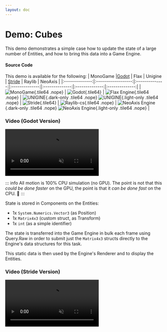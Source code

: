 ```yaml
---
layout: doc
---
```


# Demo: Cubes
 
This demo demonstrates a simple case how to update the state of a large number of Entities, and how to bring this data into a Game Engine.

#### Source Code
This demo is available for the following: 
| MonoGame |[Godot](https://github.com/thygrrr/fennecs/tree/main/demos/godot) | Flax | Unigine | [Stride](https://github.com/thygrrr/fennecs/tree/main/demos/stride) | Raylib | NeoAxis |
|:--------------:|:------------------:|:--------------:|:--------------:|:--------------:|:--------------:|:--------------:|
|![MonoGame](https://fennecs.tech/img/logo-monogame-80.png){.tile64 .nope} | ![Godot](https://fennecs.tech/img/logo-godot-80.png){.tile64} | ![Flax Engine](https://fennecs.tech/img/logo-flax-80.png){.tile64 .nope} | ![UNIGINE](https://fennecs.tech/img/logo-unigine-80-darkmode.png){.dark-only .tile64 .nope} ![UNIGINE](https://fennecs.tech/img/logo-unigine-80-lightmode.png){.light-only .tile64 .nope} | ![Stride](https://fennecs.tech/img/logo-stride-80.png){.tile64} |  ![Raylib-cs](https://fennecs.tech/img/logo-raylib-80.png){.tile64 .nope} | ![NeoAxis Engine](https://fennecs.tech/img/logo-neoaxis-80-darkmode.png){.dark-only .tile64 .nope} ![NeoAxis Engine](https://fennecs.tech/img/logo-neoaxis-80-lightmode.png){.light-only .tile64 .nope} | 

 
### Video (Godot Version)
<video controls autoplay muted loop>
<source src="https://fennecs.tech/video/fennecs-godot-democubes.mp4" type="video/mp4"/>
Your browser does not support the video tag.
</video>

::: info
All motion is 100% CPU simulation (no GPU). The point is not that this _could be done faster_ on the GPU, the point is that it _can be done fast_ on the CPU. 🦊
:::

State is stored in Components on the Entities:

- 1x `System.Numerics.Vector3` (as Position)
- 1x `Matrix4x3` (custom struct, as Transform)
- 1x `int` (as a simple identifier)

The state is transferred into the Game Engine in bulk each frame using Query.Raw in order to submit just the `Matrix4x3` structs directly to the Engine's data structures for this task.

This static data is then used by the Engine's Renderer and to display the Entities.

### Video (Stride Version)
<video controls autoplay muted loop>
<source src="https://fennecs.tech/video/fennecs-stride-democubes.mp4" type="video/mp4"/>
Your browser does not support the video tag.
</video>
